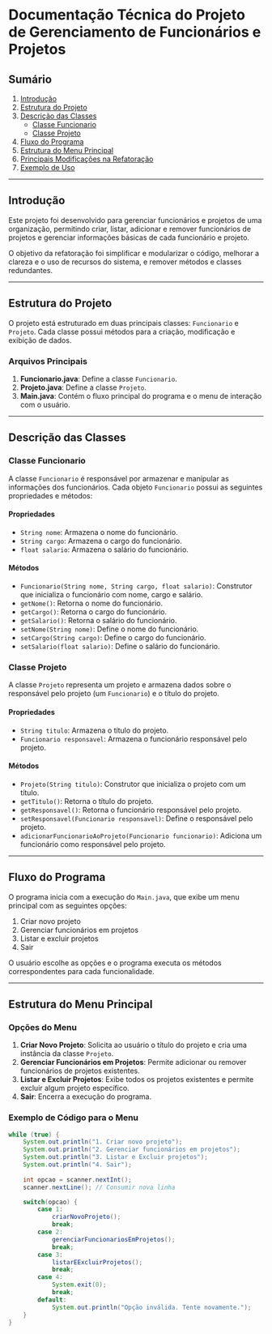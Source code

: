 # Documentação Técnica do Projeto de Gerenciamento de Funcionários e Projetos

## Sumário
1. [Introdução](#introdução)
2. [Estrutura do Projeto](#estrutura-do-projeto)
3. [Descrição das Classes](#descrição-das-classes)
   - [Classe Funcionario](#classe-funcionario)
   - [Classe Projeto](#classe-projeto)
4. [Fluxo do Programa](#fluxo-do-programa)
5. [Estrutura do Menu Principal](#estrutura-do-menu-principal)
6. [Principais Modificações na Refatoração](#principais-modificações-na-refatoração)
7. [Exemplo de Uso](#exemplo-de-uso)

---

## Introdução
Este projeto foi desenvolvido para gerenciar funcionários e projetos de uma organização, permitindo criar, listar, adicionar e remover funcionários de projetos e gerenciar informações básicas de cada funcionário e projeto.

O objetivo da refatoração foi simplificar e modularizar o código, melhorar a clareza e o uso de recursos do sistema, e remover métodos e classes redundantes.

---

## Estrutura do Projeto
O projeto está estruturado em duas principais classes: `Funcionario` e `Projeto`. Cada classe possui métodos para a criação, modificação e exibição de dados.

### Arquivos Principais
1. **Funcionario.java**: Define a classe `Funcionario`.
2. **Projeto.java**: Define a classe `Projeto`.
3. **Main.java**: Contém o fluxo principal do programa e o menu de interação com o usuário.

---

## Descrição das Classes

### Classe Funcionario
A classe `Funcionario` é responsável por armazenar e manipular as informações dos funcionários. Cada objeto `Funcionario` possui as seguintes propriedades e métodos:

#### Propriedades
- `String nome`: Armazena o nome do funcionário.
- `String cargo`: Armazena o cargo do funcionário.
- `float salario`: Armazena o salário do funcionário.

#### Métodos
- `Funcionario(String nome, String cargo, float salario)`: Construtor que inicializa o funcionário com nome, cargo e salário.
- `getNome()`: Retorna o nome do funcionário.
- `getCargo()`: Retorna o cargo do funcionário.
- `getSalario()`: Retorna o salário do funcionário.
- `setNome(String nome)`: Define o nome do funcionário.
- `setCargo(String cargo)`: Define o cargo do funcionário.
- `setSalario(float salario)`: Define o salário do funcionário.

### Classe Projeto
A classe `Projeto` representa um projeto e armazena dados sobre o responsável pelo projeto (um `Funcionario`) e o título do projeto.

#### Propriedades
- `String titulo`: Armazena o título do projeto.
- `Funcionario responsavel`: Armazena o funcionário responsável pelo projeto.

#### Métodos
- `Projeto(String titulo)`: Construtor que inicializa o projeto com um título.
- `getTitulo()`: Retorna o título do projeto.
- `getResponsavel()`: Retorna o funcionário responsável pelo projeto.
- `setResponsavel(Funcionario responsavel)`: Define o responsável pelo projeto.
- `adicionarFuncionarioAoProjeto(Funcionario funcionario)`: Adiciona um funcionário como responsável pelo projeto.

---

## Fluxo do Programa
O programa inicia com a execução do `Main.java`, que exibe um menu principal com as seguintes opções:

1. Criar novo projeto
2. Gerenciar funcionários em projetos
3. Listar e excluir projetos
4. Sair

O usuário escolhe as opções e o programa executa os métodos correspondentes para cada funcionalidade.

---

## Estrutura do Menu Principal

### Opções do Menu
1. **Criar Novo Projeto**: Solicita ao usuário o título do projeto e cria uma instância da classe `Projeto`.
2. **Gerenciar Funcionários em Projetos**: Permite adicionar ou remover funcionários de projetos existentes.
3. **Listar e Excluir Projetos**: Exibe todos os projetos existentes e permite excluir algum projeto específico.
4. **Sair**: Encerra a execução do programa.

### Exemplo de Código para o Menu
```java
while (true) {
    System.out.println("1. Criar novo projeto");
    System.out.println("2. Gerenciar funcionários em projetos");
    System.out.println("3. Listar e Excluir projetos");
    System.out.println("4. Sair");
    
    int opcao = scanner.nextInt();
    scanner.nextLine(); // Consumir nova linha

    switch(opcao) {
        case 1:
            criarNovoProjeto();
            break;
        case 2:
            gerenciarFuncionariosEmProjetos();
            break;
        case 3:
            listarEExcluirProjetos();
            break;
        case 4:
            System.exit(0);
            break;
        default:
            System.out.println("Opção inválida. Tente novamente.");
    }
}
